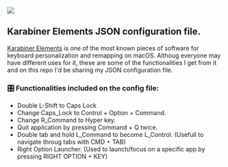 <!-- HEADER -->
[![](https://img.shields.io/badge/Twitter-%231DA1F2.svg?&style=flat&logo=twitter&logoColor=white)][Twitter]




<!-- BODY -->
## Karabiner Elements JSON configuration file.
[Karabiner Elements] is one of the most known pieces of software for keyboard personalization and remapping on macOS. Althoug everyone may have different uses for it, these are some of the functionalities I get from it and on this repo I'd be sharing my JSON configuration file.

### 🎛 Functionalities included on the config file:
- Double L-Shift to Caps Lock
- Change Caps_Lock to Control + Option + Command.
- Change R_Command to Hyper key.
- Quit application by pressing Command + Q twice.
- Double tab and hold L_Command to become L_Control. (Usefull to navigate throug tabs with CMD + TAB)
- Right Option Launcher. (Used to launch/focus on a specific app by pressing RIGHT OPTION + KEY)




<!-- FOOTER -->
<!-- Temporary links -->
[Karabiner Elements]: https://karabiner-elements.pqrs.org


<!-- Permanent links -->
[Twitter]: https://twitter.com/TomEstelrich

